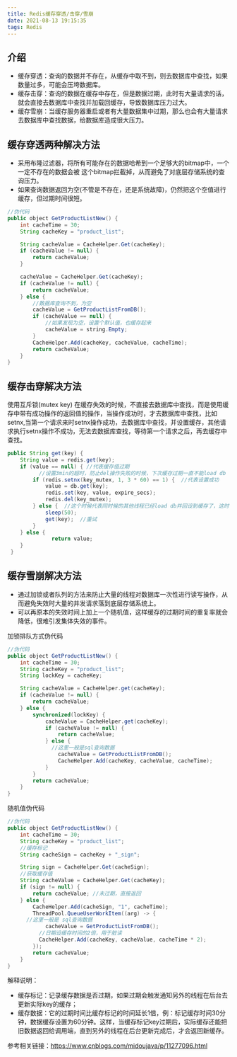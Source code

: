 ```yaml
---
title: Redis缓存穿透/击穿/雪崩
date: 2021-08-13 19:15:35
tags: Redis
---
```

## 介绍
- 缓存穿透：查询的数据并不存在，从缓存中取不到，则去数据库中查找，如果数量过多，可能会压垮数据库。
- 缓存击穿：查询的数据在缓存中存在，但是数据过期，此时有大量请求的话，就会直接去数据库中查找并加载回缓存，导致数据库压力过大。
- 缓存雪崩：当缓存服务器重启或者有大量数据集中过期，那么也会有大量请求去数据库中查找数据，给数据库造成很大压力。
## 缓存穿透两种解决方法
- 采用布隆过滤器，将所有可能存在的数据哈希到一个足够大的bitmap中，一个一定不存在的数据会被 这个bitmap拦截掉，从而避免了对底层存储系统的查询压力。
- 如果查询数据返回为空(不管是不存在，还是系统故障)，仍然把这个空值进行缓存，但过期时间很短。
```java
//伪代码
public object GetProductListNew() {
    int cacheTime = 30;
    String cacheKey = "product_list";

    String cacheValue = CacheHelper.Get(cacheKey);
    if (cacheValue != null) {
        return cacheValue;
    }

    cacheValue = CacheHelper.Get(cacheKey);
    if (cacheValue != null) {
        return cacheValue;
    } else {
        //数据库查询不到，为空
        cacheValue = GetProductListFromDB();
        if (cacheValue == null) {
            //如果发现为空，设置个默认值，也缓存起来
            cacheValue = string.Empty;
        }
        CacheHelper.Add(cacheKey, cacheValue, cacheTime);
        return cacheValue;
    }
}
```
## 缓存击穿解决方法
使用互斥锁(mutex key)
在缓存失效的时候，不直接去数据库中查找，而是使用缓存中带有成功操作的返回值的操作，当操作成功时，才去数据库中查找，比如setnx,当第一个请求来时setnx操作成功，去数据库中查找，并设置缓存，其他请求执行setnx操作不成功，无法去数据库查找，等待第一个请求之后，再去缓存中查找。
```java
public String get(key) {
    String value = redis.get(key);
    if (value == null) { //代表缓存值过期
          //设置3min的超时，防止del操作失败的时候，下次缓存过期一直不能load db
        if (redis.setnx(key_mutex, 1, 3 * 60) == 1) {  //代表设置成功
            value = db.get(key);
            redis.set(key, value, expire_secs);
            redis.del(key_mutex);
        } else {  //这个时候代表同时候的其他线程已经load db并回设到缓存了，这时候重试获取缓存值即可
            sleep(50);
            get(key);  //重试
        }
    } else {
              return value;      
    }
 }
```
## 缓存雪崩解决方法
- 通过加锁或者队列的方法来防止大量的线程对数据库一次性进行读写操作，从而避免失效时大量的并发请求落到底层存储系统上。
- 可以再原本的失效时间上加上一个随机值，这样缓存的过期时间的重复率就会降低，很难引发集体失效的事件。

加锁排队方式伪代码
```java
//伪代码
public object GetProductListNew() {
    int cacheTime = 30;
    String cacheKey = "product_list";
    String lockKey = cacheKey;

    String cacheValue = CacheHelper.get(cacheKey);
    if (cacheValue != null) {
        return cacheValue;
    } else {
        synchronized(lockKey) {
            cacheValue = CacheHelper.get(cacheKey);
            if (cacheValue != null) {
                return cacheValue;
            } else {
              //这里一般是sql查询数据
                cacheValue = GetProductListFromDB(); 
                CacheHelper.Add(cacheKey, cacheValue, cacheTime);
            }
        }
        return cacheValue;
    }
}
```
随机值伪代码
```java
//伪代码
public object GetProductListNew() {
    int cacheTime = 30;
    String cacheKey = "product_list";
    //缓存标记
    String cacheSign = cacheKey + "_sign";

    String sign = CacheHelper.Get(cacheSign);
    //获取缓存值
    String cacheValue = CacheHelper.Get(cacheKey);
    if (sign != null) {
        return cacheValue; //未过期，直接返回
    } else {
        CacheHelper.Add(cacheSign, "1", cacheTime);
        ThreadPool.QueueUserWorkItem((arg) -> {
      //这里一般是 sql查询数据
            cacheValue = GetProductListFromDB(); 
          //日期设缓存时间的2倍，用于脏读
          CacheHelper.Add(cacheKey, cacheValue, cacheTime * 2);                 
        });
        return cacheValue;
    }
}
```
解释说明：

- 缓存标记：记录缓存数据是否过期，如果过期会触发通知另外的线程在后台去更新实际key的缓存；
- 缓存数据：它的过期时间比缓存标记的时间延长1倍，例：标记缓存时间30分钟，数据缓存设置为60分钟。这样，当缓存标记key过期后，实际缓存还能把旧数据返回给调用端，直到另外的线程在后台更新完成后，才会返回新缓存。

参考相关链接：https://www.cnblogs.com/midoujava/p/11277096.html